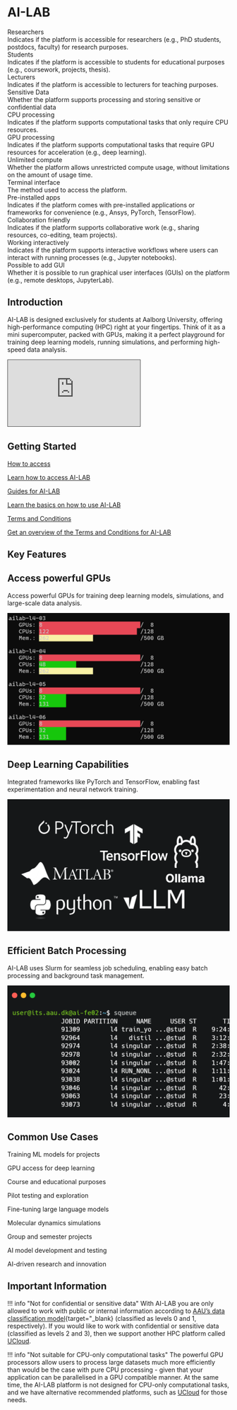 # AI-LAB

<div class="tag-container">
    <div class="tag-item">
        <div class="tag">Researchers<i class="bi bi-x-lg"></i></div>
        <div class="tooltip">Indicates if the platform is accessible for researchers (e.g., PhD students, postdocs, faculty) for research purposes.</div>
    </div>
    <div class="tag-item">
        <div class="tag">Students<i class="bi bi-check-lg"></i></div>
        <div class="tooltip">Indicates if the platform is accessible to students for educational purposes (e.g., coursework, projects, thesis).</div>
    </div>
    <div class="tag-item">
        <div class="tag">Lecturers<i class="bi bi-check-lg"></i></div>
        <div class="tooltip">Indicates if the platform is accessible to lecturers for teaching purposes.</div>
    </div>
    <div class="tag-item">
        <div class="tag">Sensitive Data<i class="bi bi-x-lg"></i></div>
        <div class="tooltip">Whether the platform supports processing and storing sensitive or confidential data</div>
    </div>
    <div class="tag-item">
        <div class="tag">CPU processing<i class="bi bi-x-lg"></i></div>
        <div class="tooltip">Indicates if the platform supports computational tasks that only require CPU resources.</div>
    </div>
    <div class="tag-item">
        <div class="tag">GPU processing<i class="bi bi-check-lg"></i></div>
        <div class="tooltip">Indicates if the platform supports computational tasks that require GPU resources for acceleration (e.g., deep learning).</div>
    </div>
    <div class="tag-item">
        <div class="tag">Unlimited compute<i class="bi bi-check-lg"></i></div>
        <div class="tooltip">Whether the platform allows unrestricted compute usage, without limitations on the amount of usage time.</div>
    </div>
    <div class="tag-item">
        <div class="tag">Terminal interface<i class="bi bi-check-lg"></i></div>
        <div class="tooltip">The method used to access the platform.</div>
    </div>
    <div class="tag-item">
        <div class="tag">Pre-installed apps<i class="bi bi-check-lg"></i></div>
        <div class="tooltip">Indicates if the platform comes with pre-installed applications or frameworks for convenience (e.g., Ansys, PyTorch, TensorFlow).</div>
    </div>
    <div class="tag-item">
        <div class="tag">Collaboration friendly<i class="bi bi-check-lg"></i></div>
        <div class="tooltip">Indicates if the platform supports collaborative work (e.g., sharing resources, co-editing, team projects).</div>
    </div>
    <div class="tag-item">
        <div class="tag">Working interactively<i class="bi bi-x-lg"></i></div>
        <div class="tooltip">Indicates if the platform supports interactive workflows where users can interact with running processes (e.g., Jupyter notebooks).</div>
    </div>
    <div class="tag-item">
        <div class="tag">Possible to add GUI<i class="bi bi-x-lg"></i></div>
        <div class="tooltip">Whether it is possible to run graphical user interfaces (GUIs) on the platform (e.g., remote desktops, JupyterLab).</div>
    </div>
</div>

## Introduction
AI-LAB is designed exclusively for students at Aalborg University, offering high-performance computing (HPC) right at your fingertips. Think of it as a mini supercomputer, packed with GPUs, making it a perfect playground for training deep learning models, running simulations, and performing high-speed data analysis.

<div class="video-container">
  <iframe src="https://panopto.aau.dk/Panopto/Pages/Embed.aspx?id=ca815ae2-352b-4d2e-942f-b2b800bfa7e3&amp;autoplay=false&amp;offerviewer=true&amp;showtitle=false&amp;showbrand=true&amp;captions=false&amp;interactivity=all"
          allowfullscreen=""
          allow="autoplay"
          style="border: 1px solid #464646;"></iframe>
</div>

## Getting Started

<div class="custom-grid-3">
    <a href="/ai-lab/how-to-access/" class="custom-grid-item">
        <i class="custom-grid-icon bi bi-file-lock2-fill"></i>
        <p class="custom-grid-title">How to access</p>
        <p class="custom-grid-content">Learn how to access AI-LAB</p>
    </a>
    <a href="/ai-lab/guides/" class="custom-grid-item">
        <i class="custom-grid-icon bi bi-map-fill"></i>
        <p class="custom-grid-title">Guides for AI-LAB</p>
        <p class="custom-grid-content">Learn the basics on how to use AI-LAB</p>
    </a>
    <a href="/assets/terms-and-conditions-ai-lab.pdf" target="_blank" class="custom-grid-item">
        <i class="custom-grid-icon bi bi-file-text-fill"></i>
        <p class="custom-grid-title">Terms and Conditions</p>
        <p class="custom-grid-content">Get an overview of the Terms and Conditions for AI-LAB</p>
    </a>
</div>

## Key Features

<div class="custom-grid-3">
    <div class="custom-grid-item">
        <h2>Access powerful GPUs</h2>
        <p class="custom-grid-feature">Access powerful GPUs for training deep learning models, simulations, and large-scale data analysis.</p>
        <img src="/assets/img/ai-lab/ai-lab-feature-1.png">
    </div>
    <div class="custom-grid-item">
        <h2>Deep Learning Capabilities</h2>
        <p class="custom-grid-feature">Integrated frameworks like PyTorch and TensorFlow, enabling fast experimentation and neural network training.</p>
        <img src="/assets/img/ai-lab/ai-lab-feature-2.png">
    </div>
    <div class="custom-grid-item">
        <h2>Efficient Batch Processing</h2>
        <p class="custom-grid-feature">AI-LAB uses Slurm for seamless job scheduling, enabling easy batch processing and background task management.</p>
        <img src="/assets/img/ai-lab/ai-lab-feature-3.png">
    </div>
</div>

## Common Use Cases

<div class="custom-grid-3">
    <div class="custom-usecase-item">
        <i class="custom-usecase-icon bi bi-graph-up"></i>
        <p class="custom-usecase-text">Training ML models for projects</p>
    </div>
    <div class="custom-usecase-item">
        <i class="custom-usecase-icon bi bi-cpu"></i>
        <p class="custom-usecase-text">GPU access for deep learning</p>
    </div>
    <div class="custom-usecase-item">
        <i class="custom-usecase-icon bi bi-book"></i>
        <p class="custom-usecase-text">Course and educational purposes</p>
    </div>
    <div class="custom-usecase-item">
        <i class="custom-usecase-icon bi bi-lightbulb"></i>
        <p class="custom-usecase-text">Pilot testing and exploration</p>
    </div>
    <div class="custom-usecase-item">
        <i class="custom-usecase-icon bi bi-diagram-3"></i>
        <p class="custom-usecase-text">Fine-tuning large language models</p>
    </div>
    <div class="custom-usecase-item">
        <i class="custom-usecase-icon bi bi-gear"></i>
        <p class="custom-usecase-text">Molecular dynamics simulations</p>
    </div>
    <div class="custom-usecase-item">
        <i class="custom-usecase-icon bi bi-people"></i>
        <p class="custom-usecase-text">Group and semester projects</p>
    </div>
    <div class="custom-usecase-item">
        <i class="custom-usecase-icon bi bi-cloud"></i>
        <p class="custom-usecase-text">AI model development and testing</p>
    </div>
    <div class="custom-usecase-item">
        <i class="custom-usecase-icon bi bi-robot"></i>
        <p class="custom-usecase-text">AI-driven research and innovation</p>
    </div>
</div>



## Important Information

!!! info "Not for confidential or sensitive data"
    With AI-LAB you are only allowed to work with public or internal information according to [AAU’s data classification model](https://www.security.aau.dk/data-classification){target="\_blank} (classified as levels 0 and 1, respectively).
    If you would like to work with confidential or sensitive data (classified as levels 2 and 3), then we support another HPC platform called [UCloud](/ucloud/).

!!! info "Not suitable for CPU-only computational tasks"
    The powerful GPU processors allow users to process large datasets much more efficiently than would be the case with pure CPU processing - given that your application can be parallelised in a GPU compatible manner. At the same time, the AI-LAB platform is not designed for CPU-only computational tasks, and we have alternative recommended platforms, such as [UCloud](/ucloud/) for those needs.